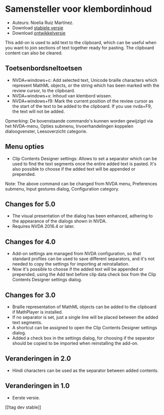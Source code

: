 # Samensteller voor klembordinhoud #

*	Auteurs: Noelia Ruiz Martínez.
*	Download [stabiele versie][1]
*	Download [ontwikkelversie][2]

This add-on is used to add text to the clipboard, which can be useful when
you want to join sections of text together ready for pasting.  The clipboard
content can also be cleared.

## Toetsenbordsneltoetsen ##
*	NVDA+windows+c: Add selected text, Unicode braille characters which
  represent MathML objects, or the string which has been marked with the
  review cursor, to the clipboard.
*	NVDA+windows+x: Inhoud van klembord wissen.
*	NVDA+windows+f9: Mark the current position of the review cursor as the start of the text to be added to the clipboard.
    If you use nvda+F9, the text will not be added.

Opmerking: De bovenstaande commando's kunnen worden gewijzigd via het
NVDA-menu, Opties submenu, Invoerhandelingen koppelen dialoogvenster,
Leesoverzicht categorie.

## Menu opties ##
*	Clip Contents Designer settings: Allows to set a separator which can be used to find the text segments once the entire added text is pasted.
It's also possible to choose if the added text will be appended or prepended.

Note: The above command can be changed from NVDA menu, Preferences submenu,
Input gestures dialog, Configuration category.

## Changes for 5.0 ##

*	The visual presentation of the dialog has been enhanced, adhering to the
  appearance of the dialogs shown in NVDA.
*	Requires NVDA 2016.4 or later.

## Changes for 4.0 ##
*	Add-on settings are managed from NVDA configuration, so that standard
  profiles can be used to save different separators, and it's not needed to
  copy the settings for importing at reinstallation.
*	Now it's possible to choose if the added text will be appended or
  prepended, using the Add text before clip data check box from the Clip
  Contents Designer settings dialog.

## Changes for 3.0 ##
*	Braille representation of MathML objects can be added to the clipboard if
  MathPlayer is installed.
*	If no separator is set, just a single line will be placed between the
  added text segments.
*	A shortcut can be assigned to open the Clip Contents Designer settings
  dialog.
*	Added a check box in the settings dialog, for choosing if the separator
  should be copied to be imported when reinstalling the add-on.

## Veranderingen in 2.0 ##
*	Hindi characters can be used as the separator between added contents.

## Veranderingen in 1.0 ##
*	Eerste versie.

[[!tag dev stable]]

[1]: http://addons.nvda-project.org/files/get.php?file=ccd

[2]: http://addons.nvda-project.org/files/get.php?file=ccd-dev
